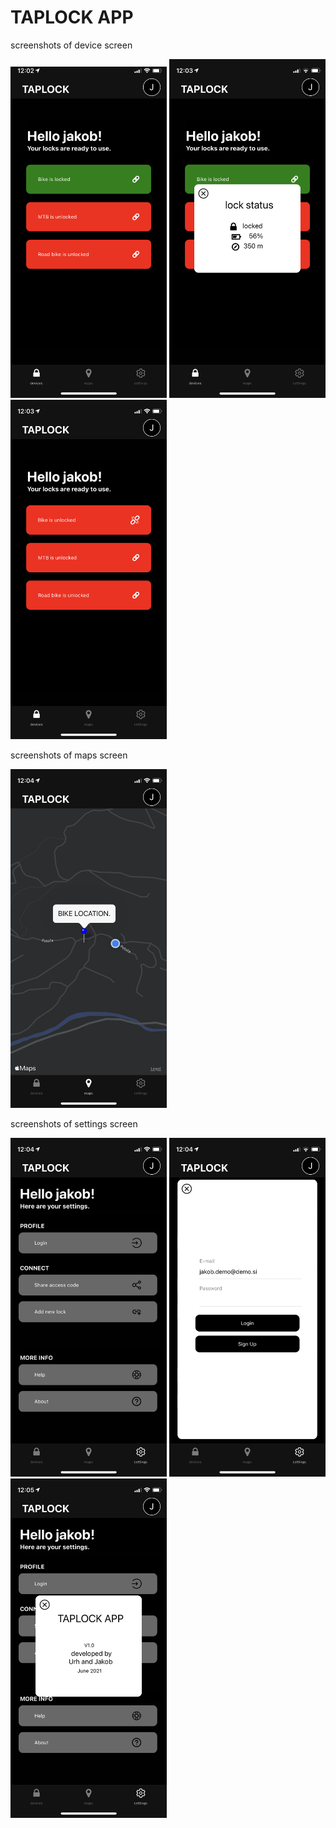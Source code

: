 # TAPLOCK APP

screenshots of device screen
<p float="center">
  <img src="/screenshots/IMG_0401.jpg" width="250" />
  <img src="/screenshots/IMG_0402.PNG" width="250" /> 
  <img src="/screenshots/IMG_0403.PNG" width="250" />
</p>

screenshots of maps screen
<p float="center">
  <img src="/screenshots/IMG_0405.PNG" width="250" />
</p>


screenshots of settings screen 
<p float="center">
  <img src="/screenshots/IMG_0406.PNG" width="250" />
  <img src="/screenshots/IMG_0407.PNG" width="250" /> 
  <img src="/screenshots/IMG_0408.PNG" width="250" />
</p>

